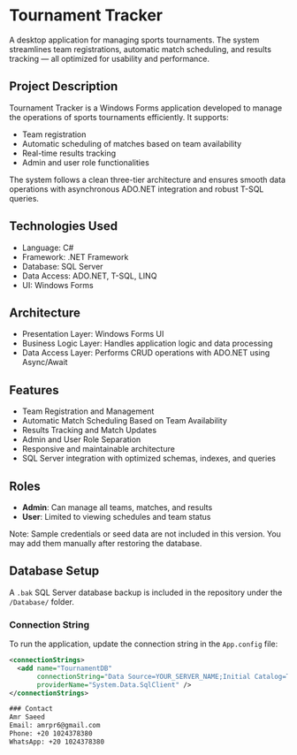 # Tournament Tracker

A desktop application for managing sports tournaments. The system streamlines team registrations, automatic match scheduling, and results tracking — all optimized for usability and performance.

## Project Description

Tournament Tracker is a Windows Forms application developed to manage the operations of sports tournaments efficiently. It supports:
- Team registration
- Automatic scheduling of matches based on team availability
- Real-time results tracking
- Admin and user role functionalities

The system follows a clean three-tier architecture and ensures smooth data operations with asynchronous ADO.NET integration and robust T-SQL queries.

## Technologies Used

- Language: C#
- Framework: .NET Framework
- Database: SQL Server
- Data Access: ADO.NET, T-SQL, LINQ
- UI: Windows Forms

## Architecture

- Presentation Layer: Windows Forms UI  
- Business Logic Layer: Handles application logic and data processing  
- Data Access Layer: Performs CRUD operations with ADO.NET using Async/Await  

## Features

- Team Registration and Management  
- Automatic Match Scheduling Based on Team Availability  
- Results Tracking and Match Updates  
- Admin and User Role Separation  
- Responsive and maintainable architecture  
- SQL Server integration with optimized schemas, indexes, and queries  

## Roles

- **Admin**: Can manage all teams, matches, and results  
- **User**: Limited to viewing schedules and team status  

Note: Sample credentials or seed data are not included in this version. You may add them manually after restoring the database.

## Database Setup

A `.bak` SQL Server database backup is included in the repository under the `/Database/` folder.

### Connection String

To run the application, update the connection string in the `App.config` file:

```xml
<connectionStrings>
  <add name="TournamentDB"
       connectionString="Data Source=YOUR_SERVER_NAME;Initial Catalog=TournamentTracker;Integrated Security=True"
       providerName="System.Data.SqlClient" />
</connectionStrings>

### Contact  
Amr Saeed  
Email: amrpr6@gmail.com  
Phone: +20 1024378380 
WhatsApp: +20 1024378380

